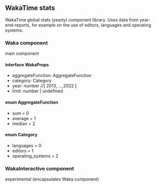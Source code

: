 ## WakaTime stats
WakaTime global stats (yearly) component library.
Uses data from year-end-reports, for example on the use of editors, languages and operating systems.
### Waka component
main component
#### interface WakaProps
- aggregateFunction: AggregateFunction
- category: Category
- year: number //[ 2013, ...,2022 ]
- limit: number | undefined

#### enum AggregateFunction
- sum = 0
- average = 1
- median = 2

#### enum Category
- languages = 0
- editors = 1
- operating_systems = 2

### WakaInteractive component
experimental (encapsulates Waka component)